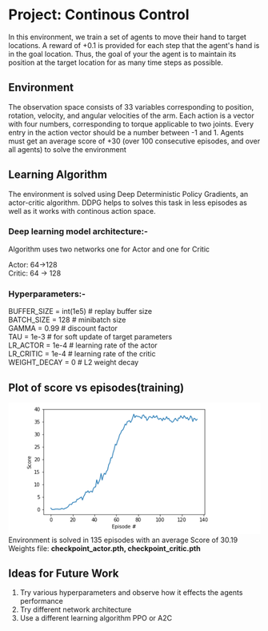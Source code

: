 # Project: Continous Control

In this environment, we train a set of agents to move their hand to target locations. A reward of +0.1 is provided for each step that the agent's hand is in the goal location. Thus, the goal of your the agent is to maintain its position at the target location for as many time steps as possible.

## Environment 

The observation space consists of 33 variables corresponding to position, rotation, velocity, and angular velocities of the arm. Each action is a vector with four numbers, corresponding to torque applicable to two joints. Every entry in the action vector should be a number between -1 and 1.
Agents must get an average score of +30 (over 100 consecutive episodes, and over all agents) to solve the environment

## Learning Algorithm

The environment is solved using Deep Deterministic Policy Gradients, an actor-critic algorithm. DDPG helps to solves this task in less episodes as well as it works with continous action space. 

### Deep learning model architecture:-<br>

Algorithm uses two networks one for Actor and one for Critic

Actor: 64->128<br>
Critic: 64 -> 128

### Hyperparameters:-
BUFFER_SIZE = int(1e5)  # replay buffer size   <br>
BATCH_SIZE = 128        # minibatch size       <br> 
GAMMA = 0.99            # discount factor      <br>
TAU = 1e-3              # for soft update of target parameters <br>
LR_ACTOR = 1e-4         # learning rate of the actor           <br>
LR_CRITIC = 1e-4        # learning rate of the critic          <br>
WEIGHT_DECAY = 0        # L2 weight decay                      <br>

 
## Plot of score vs episodes(training)
![](/images/reacher.png)
<br>
Environment is solved in 135 episodes with an average Score of 30.19<br>
Weights file: **checkpoint_actor.pth, checkpoint_critic.pth**

## Ideas for Future Work

1) Try various hyperparameters and observe how it effects the agents performance
2) Try different network architecture
3) Use a different learning algorithm PPO or A2C

